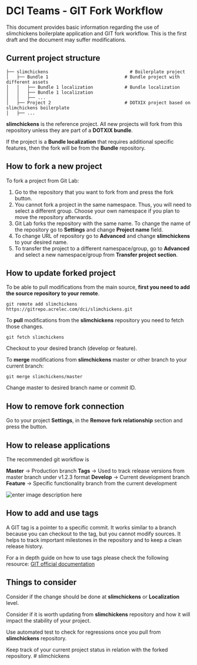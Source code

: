 # DCI Teams - GIT Fork Workflow

This document provides basic information regarding the use of slimchickens boilerplate application and GIT fork workflow. This is the first draft and the document may suffer modifications.

## Current project structure

  
    ├── slimchickens                               # Boilerplate project
    │   ├── Bundle 1   			                 # Bundle project with different assets
	│	│   ├── Bundle 1 localization            # Bundle localization
	│	│   ├── Bundle 1 localization				
	│	│   ├── ...                 
    │   ├── Project 2				             # DOTXIX project based on slimchickens boilerplate
    │   ├── ...                     
  
**slimchickens** is the reference project. 
All new projects will fork from this repository unless they are part of a **DOTXIX bundle**. 

If the project is a **Bundle localization** that requires additional specific features, then the fork will be from the **Bundle** repository.
## How to fork a new project

To fork a project from Git Lab:

 1. Go to the repository that you want to fork from and press the fork button.
 2. You cannot fork a project in the same namespace. Thus, you will need to select a different group. Choose your own namespace if you plan to move the repository afterwards.
 3. Git Lab forks the repository with the same name. To change the name of the repository go to **Settings** and change **Project name** field.
 4. To change URL of repository go to **Advanced** and change **slimchickens** to your desired name.
 5. To transfer the project to a different namespace/group, go to **Advanced** and select a new namespace/group from **Transfer project section**.


## How to update forked project

To be able to pull modifications from the main source, **first you need to add the source repository to your remote**.

    git remote add slimchickens https://gitrepo.acrelec.com/dci/slimchickens.git

To **pull** modifications from the **slimchickens** repository you need to fetch those changes.

    git fetch slimchickens

Checkout to your desired branch (develop or feature).

To **merge** modifications from **slimchickens** master or other branch to your current branch:

    git merge slimchickens/master

Change master to desired branch name or commit ID.

## How to remove fork connection

Go to your project **Settings**, in the **Remove fork relationship** section and press the button.

## How to release applications

The recommended git workflow is

**Master** -> Production branch
**Tags** -> Used to track release versions from master branch under v1.2.3 format
**Develop** -> Current development branch
**Feature** -> Specific functionality branch from the current development

![enter image description here](https://docs.gitlab.com/ee/topics/img/gitlab_flow_gitdashflow.png)

## How to add and use tags
A GIT tag is a pointer to a specific commit. It works similar to a branch because you can checkout to the tag, but you cannot modify sources. It helps to track important milestones in the repository and to keep a clean release history.

For a in depth guide on how to use tags please check the following resource:
[GIT official documentation](https://git-scm.com/book/en/v2/Git-Basics-Tagging)

## Things to consider

Consider if the change should be done at **slimchickens** or **Localization** level.

Consider if it is worth updating from **slimchickens** repository and how it will impact the stability of your project.

Use automated test to check for regressions once you pull from **slimchickens** repository.

Keep track of your current project status in relation with the forked repository.
#   s l i m c h i c k e n s  
 